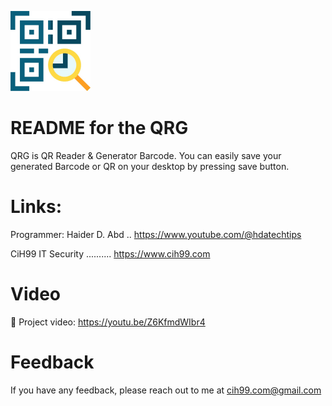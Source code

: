 ![Logo](https://raw.githubusercontent.com/CiH99ITSecurity/QRG-Barcode/refs/heads/main/QRGBarcode.png)

README for the QRG
===========================
QRG is QR Reader & Generator Barcode. You can easily save your generated Barcode or QR on your desktop by pressing save button.

Links:
======
Programmer: Haider D. Abd .. https://www.youtube.com/@hdatechtips

CiH99 IT Security .......... https://www.cih99.com

Video
=========
🔗 Project video: https://youtu.be/Z6KfmdWIbr4

Feedback
==========
If you have any feedback, please reach out to me at cih99.com@gmail.com
